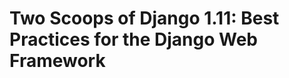 Two Scoops of Django 1.11: Best Practices for the Django Web Framework
======================================================================
